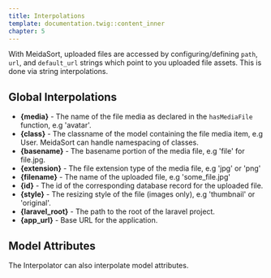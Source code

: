 ```yaml
---
title: Interpolations
template: documentation.twig::content_inner
chapter: 5
---
```

With MeidaSort, uploaded files are accessed by configuring/defining `path`, `url`, and `default_url` strings which point to you uploaded file assets. This is done via string interpolations.

## Global Interpolations

* **{media}** - The name of the file media as declared in the `hasMediaFile` function, e.g 'avatar'.
* **{class}**  - The classname of the model containing the file media item, e.g User. MeidaSort can handle namespacing of classes.
* **{basename}** - The basename portion of the media file, e.g 'file' for file.jpg.
* **{extension}** - The file extension type of the media file, e.g 'jpg' or 'png'
* **{filename}** - The name of the uploaded file, e.g 'some_file.jpg'
* **{id}** - The id of the corresponding database record for the uploaded file.
* **{style}** - The resizing style of the file (images only), e.g 'thumbnail' or 'original'.
* **{laravel_root}** - The path to the root of the laravel project.
* **{app_url}** - Base URL for the application.

## Model Attributes

The Interpolator can also interpolate model attributes.